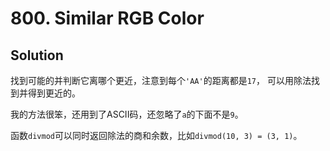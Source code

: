 # 800. Similar RGB Color

## Solution

找到可能的并判断它离哪个更近，注意到每个`'AA'`的距离都是`17`，
可以用除法找到并得到更近的。

我的方法很笨，还用到了ASCII码，还忽略了`a`的下面不是`9`。

函数`divmod`可以同时返回除法的商和余数，比如`divmod(10, 3) = (3, 1)`。
